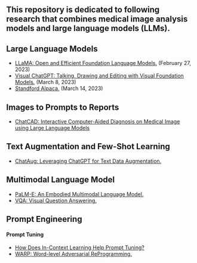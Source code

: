 ## This repository is dedicated to following research that combines medical image analysis models and large language models (LLMs).
## Large Language Models
- [LLaMA: Open and Efficient Foundation Language Models.](https://arxiv.org/abs/2302.13971v1) (February 27, 2023)
- [Visual ChatGPT: Talking, Drawing and Editing with Visual Foundation Models.](https://arxiv.org/abs/2303.04671) (March 8, 2023)
- [Standford Alpaca.](https://github.com/tatsu-lab/stanford_alpaca) (March 14, 2023)

## Images to Prompts to Reports
- [ChatCAD: Interactive Computer-Aided Diagnosis on Medical Image using Large Language Models](https://arxiv.org/abs/2302.07257)

## Text Augmentation and Few-Shot Learning
- [ChatAug: Leveraging ChatGPT for Text Data Augmentation. ](https://arxiv.org/abs/2302.13007)

## Multimodal Language Model
- [PaLM-E: An Embodied Multimodal Language Model. ](https://arxiv.org/abs/2303.03378)
- [VQA: Visual Question Answering. ](https://openaccess.thecvf.com/content_iccv_2015/papers/Antol_VQA_Visual_Question_ICCV_2015_paper.pdf)

## Prompt Engineering
#### Prompt Tuning
- [How Does In-Context Learning Help Prompt Tuning?](https://arxiv.org/pdf/2302.10198.pdf)
- [WARP: Word-level Adversarial ReProgramming. ](https://arxiv.org/pdf/2101.00121.pdf)
